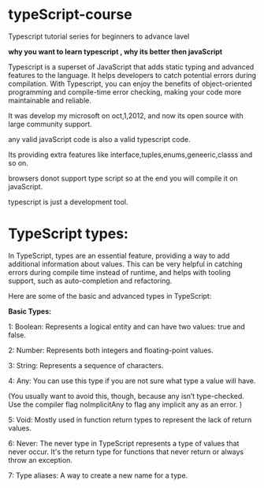 # typeScript-course
Typescript tutorial series for beginners to advance lavel

**why you want to learn typescript , why its better then javaScript**

Typescript is a superset of JavaScript that adds static typing and advanced features to the language. It helps developers to catch potential errors during compilation. With Typescript, you can enjoy the benefits of object-oriented programming and compile-time error checking, making your code more maintainable and reliable.

It was develop my microsoft on oct,1,2012, and now its open source with large community support.

any valid javaScript code is also a valid typescript code.

Its providing extra features like interface,tuples,enums,geneeric,classs and so on.

browsers donot support type script so at the end you will compile it on javaScript.

typescript is just a development tool.


# TypeScript types:

In TypeScript, types are an essential feature, providing a way to add additional information about values. This can be very helpful in catching errors during compile time instead of runtime, and helps with tooling support, such as auto-completion and refactoring.

Here are some of the basic and advanced types in TypeScript:

**Basic Types:**

1: Boolean: Represents a logical entity and can have two values: true and false.

2: Number: Represents both integers and floating-point values.

3: String: Represents a sequence of characters.

4: Any: You can use this type if you are not sure what type a value will have.

(You usually want to avoid this, though, because any isn’t type-checked. Use the compiler flag noImplicitAny to flag any implicit any as an error.
 )

5: Void: Mostly used in function return types to represent the lack of return values.

6: Never: The never type in TypeScript represents a type of values that never occur. It's the return type for functions that never return or always throw an exception.

7: Type aliases: A way to create a new name for a type.


